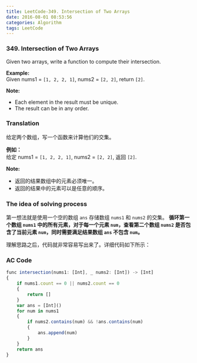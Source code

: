 ```yaml
---
title: LeetCode-349. Intersection of Two Arrays  
date: 2016-08-01 08:53:56  
categories: Algorithm  
tags: LeetCode  
---
```


### 349. Intersection of Two Arrays  

Given two arrays, write a function to compute their intersection.

**Example:**  
Given nums1 = `[1, 2, 2, 1]`, nums2 = `[2, 2]`, return `[2]`.

**Note:**  
+ Each element in the result must be unique.
+ The result can be in any order.

### Translation

给定两个数组，写一个函数来计算他们的交集。

**例如：**  
给定 nums1 = `[1, 2, 2, 1]`, nums2 = `[2, 2]`, 返回 `[2]`.

**Note:**  
+ 返回的结果数组中的元素必须唯一。
+ 返回的结果中的元素可以是任意的顺序。

### The idea of solving process

第一想法就是使用一个空的数组 `ans` 存储数组 `nums1` 和 `nums2` 的交集。
**循环第一个数组 `nums1` 中的所有元素，对于每一个元素 `num`，查看第二个数组 `nums2` 是否包含了当前元素  `num`，同时需要满足结果数组 `ans` 不包含 `num`。**

理解思路之后，代码就非常容易写出来了。详细代码如下所示：

### AC Code

```javascript
func intersection(nums1: [Int], _ nums2: [Int]) -> [Int]
{
    if nums1.count == 0 || nums2.count == 0
    {
        return []
    }
    var ans = [Int]()
    for num in nums1
    {
        if nums2.contains(num) && !ans.contains(num)
        {
            ans.append(num)
        }
    }
    return ans
}
```